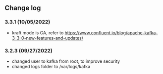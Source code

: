 ## Change log

### 3.3.1 (10/05/2022)

* kraft mode is GA, refer to https://www.confluent.io/blog/apache-kafka-3-3-0-new-features-and-updates/

### 3.2.3 (09/27/2022)

* changed user to kafka from root, to improve security
* changed logs folder to /var/logs/kafka
